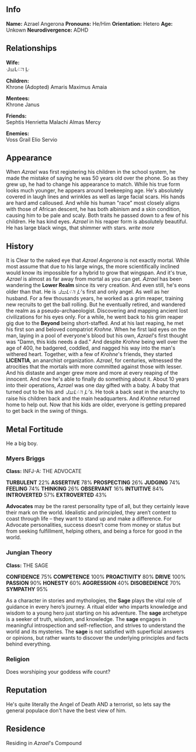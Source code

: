 ## Info
**Name:**                       Azrael Angerona
**Pronouns:**                   He/Him
**Orientation:**                Hetero
**Age:**                        Unkown
**Neurodivergence:**            ADHD
## Relationships
**Wife:**                  
ᒲ⚍ᒷ∷ℸ ̣ᒷ

**Children:**              
Khrone (Adopted)
Amaris
Maximus
Amaia

**Mentees:**             
Khrone
Janus

**Friends:**            
Sephtis
Henrietta
Malachi
Almas
Mercy

**Enemies:**               
Voss
	Grail
	Elio
	Servio

## Appearance
When *Azrael* was first registering his children in the school system, he made the mistake of saying he was 50 years old over the phone. So as they grew up, he had to change his appearance to match. While his true form looks much younger, he appears around beekeeping age. He's absolutely covered in laugh lines and wrinkles as well as large facial scars. His hands are hard amd calloused. And while his human "race" most closely aligns with those of African descent, he has both albinism and a skin condition, causing him to be pale and scaly. Both traits he passed down to a few of his children. He has kind eyes.
*Azrael* in his reaper form is absolutely beautiful. He has large black wings, that shimmer with stars. *write more*
## History
It is Clear to the naked eye that *Azrael Angerona* is not exactly mortal. While most assume that due to his large wings, the more scientifically inclined would know its impossible for a hybrid to grow that wingspan.
And it's true, *Azrael* is almost as far away from mortal as you can get. *Azrael* has been wandering the **Lower Realm** since its very creation. And even still, he's eons older than that. He is *ᒲ⚍ᒷ∷ℸ ̣ᒷ*'s first and only angel. As well as her husband. For a few thousands years, he worked as a grim reaper, training new recruits to get the ball rolling. But he eventually retired, and wandered the realm as a pseudo-archaeologist. Discovering and mapping ancient lost civilizations for his eyes only.
For a while, he went back to his grim reaper gig due to the **Beyond** being short-staffed. And at his last reaping, he met his first son and beloved compatriot *Krohne*. When he first laid eyes on the man, laying in a pool of everyone's blood but his own, *Azrael*'s first thought was "Damn, this kids needs a dad." And despite *Krohne* being well over the age of 400, he badgered, coddled, and nagged his way into the man's withered heart.
Together, with a few of *Krohne*'s friends, they started **LICENTIA**, an anarchist organization. *Azrael*, for centuries, witnessed the atrocities that the mortals with more committed against those with lesser. And his distaste and anger grew more and more at every reaping of the innocent. And now he's able to finally do something about it.
About 10 years into their operations, *Azrael* was one day gifted with a baby. A baby that turned out to be his and *ᒲ⚍ᒷ∷ℸ ̣ᒷ's*. He took a back seat in the anarchy to raise his children back and the main headquarters. And *Krohne* returned home to help out. Now that his kids are older, everyone is getting prepared to get back in the swing of things.
## Metal Fortitude
He a big boy.
### Myers Briggs
**Class:**                  INFJ-A: THE ADVOCATE

**TURBULENT**     22%       **ASSERTIVE**       78%
**PROSPECTING**   26%       **JUDGING**         74%
**FEELING**       74%       **THINKING**        26%
**OBSERVANT**     16%       **INTUITIVE**       84%
**INTROVERTED**   57%       **EXTROVERTED**     43%

**Advocates** may be the rarest personality type of all, but they certainly leave their mark on the world. Idealistic and principled, they aren’t content to coast through life – they want to stand up and make a difference. For Advocate personalities, success doesn’t come from money or status but from seeking fulfillment, helping others, and being a force for good in the world.
### Jungian Theory
**Class:**                 THE SAGE

**CONFIDENCE**              75%
**COMPETENCE**             100%
**PROACTIVITY**             80%
**DRIVE**                  100%
**PASSION**                 90%
**HONESTY**                 60%
**AGGRESSION**              40%
**DISOBEDIENCE**            70%
**SYMPATHY**                95%

As a character in stories and mythologies, the **Sage** plays the vital role of guidance in every hero’s journey. A ritual elder who imparts knowledge and wisdom to a young hero just starting on his adventure. The **sage** archetype is a seeker of truth, wisdom, and knowledge. The **sage** engages in meaningful introspection and self-reflection, and strives to understand the world and its mysteries. The **sage** is not satisfied with superficial answers or opinions, but rather wants to discover the underlying principles and facts behind everything.
### Religion
Does worshiping your goddess wife count?
## Reputation
He's quite literally the Angel of Death AND a terrorist, so lets say the general populace don't have the best view of him.
## Residence
Residing in *Azrael*'s Compound
